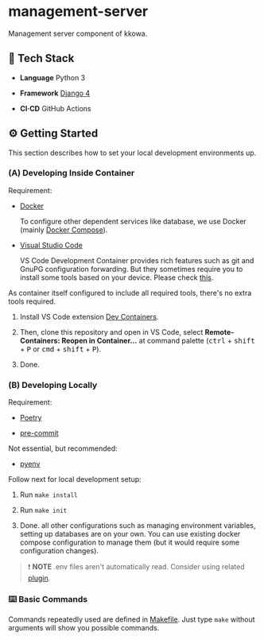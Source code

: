 # management-server

Management server component of kkowa.

## 🧰 Tech Stack

- **Language** Python 3

- **Framework** [Django 4](https://www.djangoproject.com/)

- **CI·CD** GitHub Actions

## ⚙️ Getting Started

This section describes how to set your local development environments up.

### **(A)** Developing Inside Container

Requirement:

- [Docker](https://www.docker.com/)

  To configure other dependent services like database, we use Docker (mainly [Docker Compose](https://docs.docker.com/compose/)).

- [Visual Studio Code](https://code.visualstudio.com/)

  VS Code Development Container provides rich features such as git and GnuPG configuration forwarding. But they sometimes require you to install some tools based on your device. Please check [this](https://code.visualstudio.com/docs/remote/containers#_sharing-git-credentials-with-your-container).

As container itself configured to include all required tools, there's no extra tools required.

1. Install VS Code extension [Dev Containers](https://marketplace.visualstudio.com/items?itemName=ms-vscode-remote.remote-containers).

1. Then, clone this repository and open in VS Code, select **Remote-Containers: Reopen in Container...** at command palette (<kbd>ctrl</kbd> + <kbd>shift</kbd> + <kbd>P</kbd> or <kbd>cmd</kbd> + <kbd>shift</kbd> + <kbd>P</kbd>).

1. Done.

### **(B)** Developing Locally

Requirement:

- [Poetry](https://python-poetry.org/)

- [pre-commit](https://pre-commit.com/)

Not essential, but recommended:

- [pyenv](https://github.com/pyenv/pyenv)

Follow next for local development setup:

1. Run `make install`

1. Run `make init`

1. Done. all other configurations such as managing environment variables, setting up databases are on your own. You can use existing docker compose configuration to manage them (but it would require some configuration changes).

> ❗ **NOTE** .env files aren't automatically read. Consider using related [plugin](https://github.com/mpeteuil/poetry-dotenv-plugin).

### ⌨️ Basic Commands

Commands repeatedly used are defined in [Makefile](./Makefile). Just type `make` without arguments will show you possible commands.
